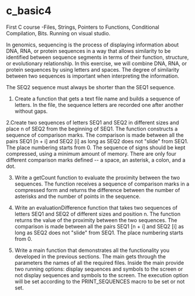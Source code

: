 # c_basic4
First C course -Files, Strings, Pointers to Functions, Conditional Compilation, Bits.
Running on visual studio.

In genomics, sequencing is the process of displaying information about DNA, RNA,
or protein sequences in a way that allows similarity to be identified between sequence segments in terms of their function, 
structure, or evolutionary relationship.
In this exercise, we will combine DNA, RNA, or protein sequences by using letters and spaces. 
The degree of similarity between two sequences is important when interpreting the information.

The SEQ2 sequence must always be shorter than the SEQ1 sequence.
1. Create a function that gets a text file name and builds a sequence of letters. In the file, the sequence letters are recorded one after another without gaps.

2.Create two sequences of letters SEQ1 and SEQ2 in different sizes and place n of SEQ2 from the beginning of SEQ1. The function constructs a sequence of comparison marks.
The comparison is made between all the pairs SEQ1 [n + i] and SEQ2 [i] as long as SEQ2 does not "slide" from SEQ1. The place numbering starts from 0.
The sequence of signs should be kept compressed, using a minimum amount of memory.
There are only four different comparison marks defined -- a space, an asterisk, a colon, and a dot.

3. Write a getCount function to evaluate the proximity between the two sequences. 
The function receives a sequence of comparison marks in a compressed form and returns the difference between the number of asterisks and the number of points in the sequence.

4. Write an evaluationDifference function that takes two sequences of letters SEQ1 and SEQ2 of different sizes and position n. The function returns the value of the proximity between the two sequences. 
The comparison is made between all the pairs SEQ1 [n + i] and SEQ2 [i] as long as SEQ2 does not "slide" from SEQ1. The place numbering starts from 0.
5. Write a main function that demonstrates all the functionality you developed in the previous sections.
The main gets through the parameters the names of all the required files.
Inside the main provide two running options: display sequences and symbols to the screen or not display sequences and symbols to the screen.
The execution option will be set according to the PRINT_SEQUENCES macro to be set or not set.
